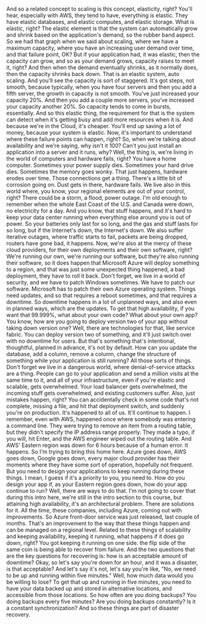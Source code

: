 <v Instructor>And so a related concept</v>
to scaling is this concept, elasticity, right?
You'll hear, especially with AWS,
they tend to have, everything is elastic.
They have elastic databases,
and elastic computes, and elastic storage.
What is elastic, right?
The elastic element is that the system can
automatically grow and shrink based
on the application's demand, so the rubber band aspect.
So we had that graph when we said about scaling,
where we have a maximum capacity,
where you have an increasing user demand over time,
and that failure point, OK?
But if your application had, it was elastic,
then the capacity can grow, and so as your demand grows,
capacity raises to meet it, right?
And then when the demand eventually shrinks,
as it normally does, then the capacity shrinks back down.
That is an elastic system, auto scaling.
And you'll see the capacity is sort of staggered.
It's got steps, not smooth, because typically,
when you have four servers and then you add a fifth server,
the growth in capacity is not smooth.
You've just increased your capacity 20%.
And then you add a couple more servers,
you've increased your capacity another 20%.
So capacity tends to come in bursts, essentially.
And so this elastic thing, the requirement
for that is the system can detect when it's getting busy
and add more resources when it is.
And because we're in the Cloud, it's cheaper.
You'll end up saving a lot of money,
because your system is elastic.
Now, it's important to understand
where these failure points can happen, right?
So, when we're talking about availability
and we're saying, why isn't it 100?
Can't you just install an application
into a server and it runs, why?
Well, the thing is, we're living in the world of computers
and hardware fails, right?
You have a home computer.
Sometimes your power supply dies.
Sometimes your hard drive dies.
Sometimes the memory goes wonky.
That just happens, hardware erodes over time.
Those connections get a thing.
There's a little bit of corrosion going on.
Dust gets in there, hardware fails.
We live also in this world where, you know,
your regional elements are out of your control, right?
There could be a storm, a flood, power outage.
I'm old enough to remember when the whole East Coast
of the U.S. and Canada were down, no electricity for a day.
And you know, that stuff happens,
and it's hard to keep your data center running
when everything else around you is out of power.
So your batteries only last for so long,
and the gas and stuff lasts for so long,
but if the Internet's down, the Internet's down.
We also suffer iterative outages,
where traffic starts to fail, packets are being dropped,
routers have gone bad, it happens.
Now, we're also at the mercy of these cloud providers,
for their own deployments and their own software, right?
We're running our own, we're running our software,
but they're also running their software, so it does happen
that Microsoft Azure will deploy something to a region,
and that was just some unexpected thing happened,
a bad deployment, they have to roll it back.
Don't forget, we live in a world of security,
and we have to patch Windows sometimes.
We have to patch our software.
Microsoft has to patch their own Azure operating system.
Things need updates,
and so that requires a reboot sometimes,
and that requires a downtime.
So downtime happens in a lot of unplanned ways,
and also even in planned ways, which are the updates.
To get that high availability, if you want that 99.999%,
what about your own code?
What about your own app?
You know, how are you going to deploy version two
of your app without taking down version one?
Well, there are technologies for that, like service fabric.
You can deploy version two of something,
and it'll just switch over with no downtime for users.
But that's something that's intentional, thoughtful,
planned in advance, it's not by default.
How can you update the database, add a column,
remove a column, change the structure of something
while your application is still running?
All those sorts of things.
Don't forget we live in a dangerous world,
where denial-of-service attacks are a thing.
People can go to your application
and send a million visits at the same time to it,
and all of your infrastructure,
even if you're elastic and scalable, gets overwhelmed.
Your load balancer gets overwhelmed,
the incoming stuff gets overwhelmed,
and existing customers suffer.
Also, just mistakes happen, right?
You can accidentally check in some code that's not complete,
missing a file, and hit that deployment switch,
and suddenly you're on production.
It's happened to all of us.
It'll continue to happen.
I remember, even with AWS, happened once
where somebody was entering a command line.
They were trying to remove an item from a routing table,
but they didn't specify the IP address range properly.
They made a typo, if you will, hit Enter,
and the AWS engineer wiped out the routing table.
And AWS' Eastern region was down for 6 hours
because of a human error.
It happens.
So I'm trying to bring this home here.
Azure goes down, AWS goes down, Google goes down,
every major cloud provider has their moments
where they have some sort of operation,
hopefully not frequent.
But you need to design your applications
to keep running during these things.
I mean, I guess if it's a priority to you, you need to.
How do you design your app if,
as your Eastern region goes down,
how do your app continue to run?
Well, there are ways to do that.
I'm not going to cover that during this intro here,
we're still in the intro section to this course,
but attaining high availability,
it's an architectural problem.
There are solutions for it.
All the time, these companies, including Azure,
coming out with improvements.
So Azure front-door service was just released,
last couple of months.
That's an improvement to the way that these things happen
and can be managed on a regional level.
Related to these things of scalability
and keeping availability, keeping it running,
what happens if it does go down, right?
You got keeping it running on one side.
the flip side of the same coin is being able
to recover from failure.
And the two questions that are the key questions
for recovering is: how is an acceptable amount of downtime?
Okay, so let's say you're down for an hour,
and it was a disaster, is that acceptable?
And let's say it's not, let's say you're like,
"No, we need to be up and running within five minutes."
Well, how much data would you be willing to lose?
To get that up and running in five minutes,
you need to have your data backed up
and stored in alternative locations,
and accessible from those locations.
So how often are you doing backups?
You doing backups every five minutes?
Are you doing backups constantly?
Is it a constant synchronization?
And so these things are part of disaster recovery.
